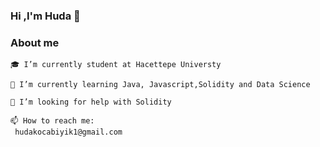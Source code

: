 ### Hi ,I'm Huda 👋
   ### About me
    🎓 I’m currently student at Hacettepe Universty 

    🌱 I’m currently learning Java, Javascript,Solidity and Data Science

    🤔 I’m looking for help with Solidity

    📫 How to reach me:
     hudakocabiyik1@gmail.com     

<!--
![Instagram Badge](https://img.shields.io/badge/-Instagram-C13584?style=flat-quare&labelColor=C13584&logo=instagram&logoColor=white&link=link)](https://www.instagram.com/hudakocabiyik/)
**hudakocabiyik/hudakocabiyik** is a ✨ _special_ ✨ repository because its `README.md` (this file) appears on your GitHub profile.

Here are some ideas to get you started:

- 🔭 I’m currently working on ...
- 🌱 I’m currently learning ...
- 👯 I’m looking to collaborate on ...
- 🤔 I’m looking for help with ...
- 💬 Ask me about ...
- 📫 How to reach me: ...
- 😄 Pronouns: ...
- ⚡ Fun fact: ...
-->
